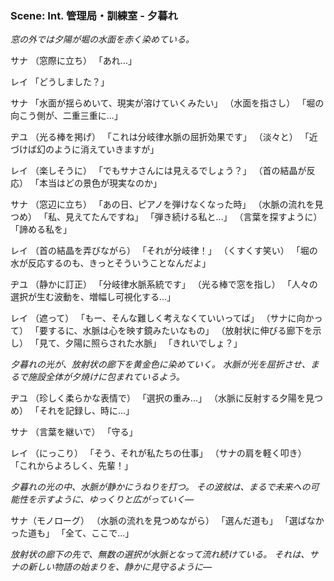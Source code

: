 
### Scene: Int. 管理局・訓練室 - 夕暮れ

*窓の外では夕陽が堀の水面を赤く染めている。*

サナ
（窓際に立ち）
「あれ...」

レイ
「どうしました？」

サナ
「水面が揺らめいて、現実が溶けていくみたい」
（水面を指さし）
「堀の向こう側が、二重三重に...」

ヂユ
（光る棒を掲げ）
「これは分岐律水脈の屈折効果です」
（淡々と）
「近づけば幻のように消えていきますが」

レイ
（楽しそうに）
「でもサナさんには見えるでしょう？」
（首の結晶が反応）
「本当はどの景色が現実なのか」

サナ
（窓辺に立ち）
「あの日、ピアノを弾けなくなった時」
（水脈の流れを見つめ）
「私、見えてたんですね」
「弾き続ける私と...」
（言葉を探すように）
「諦める私を」

レイ
（首の結晶を弄びながら）
「それが分岐律！」
（くすくす笑い）
「堀の水が反応するのも、きっとそういうことなんだよ」

ヂユ
（静かに訂正）
「分岐律水脈系統です」
（光る棒で窓を指し）
「人々の選択が生む波動を、増幅し可視化する...」

レイ
（遮って）
「もー、そんな難しく考えなくていいってば」
（サナに向かって）
「要するに、水脈は心を映す鏡みたいなもの」
（放射状に伸びる廊下を示し）
「見て、夕陽に照らされた水脈」
「きれいでしょ？」

*夕暮れの光が、放射状の廊下を黄金色に染めていく。*
*水脈が光を屈折させ、まるで施設全体が夕焼けに包まれているよう。*

ヂユ
（珍しく柔らかな表情で）
「選択の重み...」
（水脈に反射する夕陽を見つめ）
「それを記録し、時に...」

サナ
（言葉を継いで）
「守る」

レイ
（にっこり）
「そう、それが私たちの仕事」
（サナの肩を軽く叩き）
「これからよろしく、先輩！」

*夕暮れの光の中、水脈が静かにうねりを打つ。*
*その波紋は、まるで未来への可能性を示すように、ゆっくりと広がっていく―*

サナ（モノローグ）
（水脈の流れを見つめながら）
「選んだ道も」
「選ばなかった道も」
「全て、ここで...」

*放射状の廊下の先で、無数の選択が水脈となって流れ続けている。*
*それは、サナの新しい物語の始まりを、静かに見守るように―*
